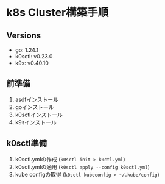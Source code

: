 # k8s Cluster構築手順

## Versions

- go: 1.24.1
- k0sctl: v0.23.0
- k9s: v0.40.10

## 前準備

1. asdfインストール
2. goインストール
3. k0sctlインストール
4. k9sインストール

## k0sctl準備

1. k0sctl.ymlの作成 (`k0sctl init > k0ctl.yml`)
2. k0sctl.ymlの適用 (`k0sctl apply --config k0sctl.yml`)
3. kube configの取得 (`k0sctl kubeconfig > ~/.kube/config`)
